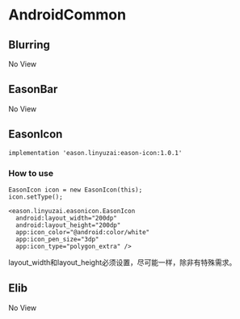 # AndroidCommon
## Blurring
No View
## EasonBar
No View
## EasonIcon
```
implementation 'eason.linyuzai:eason-icon:1.0.1'
```
### How to use
```
EasonIcon icon = new EasonIcon(this);
icon.setType();
```
```
<eason.linyuzai.easonicon.EasonIcon
  android:layout_width="200dp"
  android:layout_height="200dp"
  app:icon_color="@android:color/white"
  app:icon_pen_size="3dp"
  app:icon_type="polygon_extra" />
```
layout_width和layout_height必须设置，尽可能一样，除非有特殊需求。
## Elib
No View

